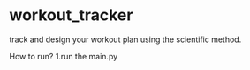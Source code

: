 # workout_tracker
track and design your workout plan using the scientific method. 

How to run?
1.run the main.py
